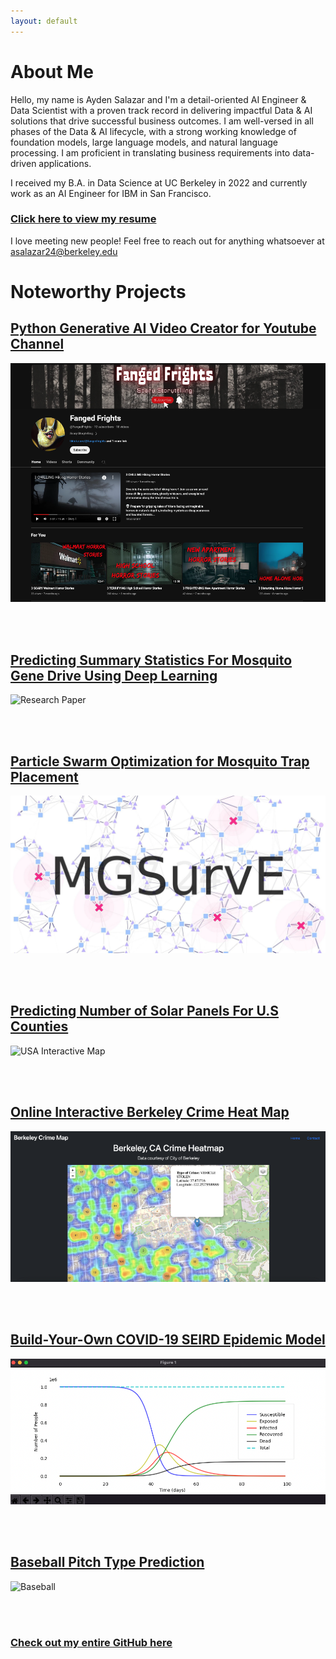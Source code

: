 ```yaml
---
layout: default
---
```


# About Me

Hello, my name is Ayden Salazar and I'm a detail-oriented AI Engineer & Data Scientist with a proven track record in delivering impactful Data & AI solutions that drive successful business outcomes. I am well-versed in all phases of the Data & AI lifecycle, with a strong working knowledge of foundation models, large language models, and natural language processing. I am proficient in translating business requirements into data-driven applications. 

I received my B.A. in Data Science at UC Berkeley in 2022 and currently work as an AI Engineer for IBM in San Francisco.

### [Click here to view my resume](https://drive.google.com/file/d/1ZTpaA831iz68_Y4EUP0bKHzqxlg6u1-P/view)

I love meeting new people! Feel free to reach out for anything whatsoever at asalazar24@berkeley.edu

# Noteworthy Projects

## [Python Generative AI Video Creator for Youtube Channel](https://github.com/aydensalazar/gen-ai-storyteller)

![Youtube Channel](assets/img/ai_youtube_channel.png)

<br />
<br />

## [Predicting Summary Statistics For Mosquito Gene Drive Using Deep Learning](https://github.com/Chipdelmal/MoNeT_ML/blob/main/DSDP/STP/AydenSalazar/AydenSalazarMarkdownReport.md)

![Research Paper](assets/vid/mosquito_gene_drive.gif)

<br />
<br />

## [Particle Swarm Optimization for Mosquito Trap Placement](https://github.com/Chipdelmal/MGSurvE/blob/main/MGSurvE/optimizationPSO.py)

![Mosquito Trap Placement](assets/img/MGSurvE_logo.jpeg)

<br />
<br />

## [Predicting Number of Solar Panels For U.S Counties](https://github.com/aydensalazar/usa-solar-panel-prediction/blob/master/ER%20131%20Final%20Project%20Group%202-1.ipynb)

![USA Interactive Map](assets/vid/solar_panel_1.gif)

<br />
<br />

## [Online Interactive Berkeley Crime Heat Map](https://medium.com/codex/how-i-deployed-a-crime-heatmap-application-using-python-flask-and-heroku-48b9dfb5362f)

![Crime Heat Map](assets/img/heatmap.png)

<br />
<br />

## [Build-Your-Own COVID-19 SEIRD Epidemic Model](https://github.com/aydensalazar/covid19seirdproject)

![SEIRD Model](assets/img/covid_seird_plot.png)

<br />
<br />

## [Baseball Pitch Type Prediction](https://github.com/aydensalazar/baseball-pitch-prediction)

![Baseball](assets/vid/baseball.gif)

<br />
<br />

### [Check out my entire GitHub here](https://github.com/aydensalazar/)